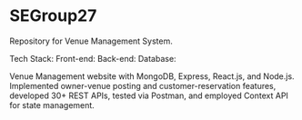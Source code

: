 # SEGroup27
Repository for Venue Management System. 

Tech Stack:
  Front-end: 
  Back-end:
  Database:

Venue Management website with MongoDB, Express, React.js, and Node.js. 
Implemented owner-venue posting and customer-reservation features, 
developed 30+ REST APIs, tested via Postman, and employed Context API for 
state management.
